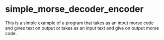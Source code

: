 # simple_morse_decoder_encoder
This is a simple example of a program that takes as an input morse code and gives text on output or takes as an input text and give on output morse code.
